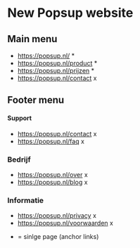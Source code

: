 # New Popsup website

## Main menu

- https://popsup.nl/ \*
- https://popsup.nl/product \*
- https://popsup.nl/prijzen \*
- https://popsup.nl/contact x

## Footer menu

#### Support

- https://popsup.nl/contact x
- https://popsup.nl/faq x

### Bedrijf

- https://popsup.nl/over x
- https://popsup.nl/blog x

### Informatie

- https://popsup.nl/privacy x
- https://popsup.nl/voorwaarden x

* = sinlge page (anchor links)
